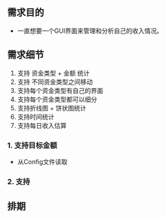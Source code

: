 ## 需求目的

- 一直想要一个GUI界面来管理和分析自己的收入情况。

## 需求细节

1. 支持 资金类型 + 金额 统计
2. 支持 不同资金类型之间移动
3. 支持每个资金类型有自己的界面
4. 支持每个资金类型都可以细分
5. 支持折线图 + 饼状图统计
6. 支持时间统计
7. 支持每日收入估算

### 1. 支持目标金额

- 从Config文件读取

### 2. 支持

## 排期
